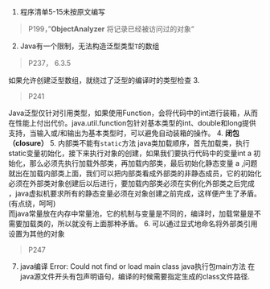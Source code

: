 1. 程序清单5-15未按原文编写
> P199，”**ObjectAnalyzer** 将记录已经被访问过的对象“
2.  Java有一个限制，无法构造泛型类型`T`的数组
> P237， 6.3.5

如果允许创建泛型数组，就绕过了泛型的编译时的类型检查
3.  
> P241

Java泛型仅针对引用类型，如果使用Function，会将代码中的int进行装箱，从而在性能上付出代价。java.util.function包针对基本类型的int、double和long提供支持，当输入或/和输出为基本类型时，可以避免自动装箱的操作。
4. **闭包（closure）**
5. 内部类不能有`static`方法
java类加载顺序，首先加载类，执行static变量初始化，接下来执行对象的创建，如果我们要执行代码中的变量int a 初始化，那么必须先执行加载外部类，再加载内部类，最后初始化静态变量 a ,问题就出在加载内部类上面，我们可以把内部类看成外部类的非静态成员，它的初始化必须在外部类对象创建后以后进行，要加载内部类必须在实例化外部类之后完成 ，java虚拟机要求所有的静态变量必须在对象创建之前完成，这样便产生了矛盾。  
(有点绕，呵呵)  
而java常量放在内存中常量池，它的机制与变量是不同的，编译时，加载常量是不需要加载类的，所以就没有上面那种矛盾。
6.  可以通过显式地命名将外部类引用设置为其他的对象
> P247
7. java编译 Error: Could not find or load main class java执行包main方法
在java源文件开头有包声明语句，编译的时候需要指定生成的class文件路径.
<!--stackedit_data:
eyJoaXN0b3J5IjpbMzg0NzQ1ODk4LC02MjM1NDU4MjQsMTcyMT
YzMjcxNyw0NTkxNjMxNzgsLTk2NzcwNzE5NV19
-->